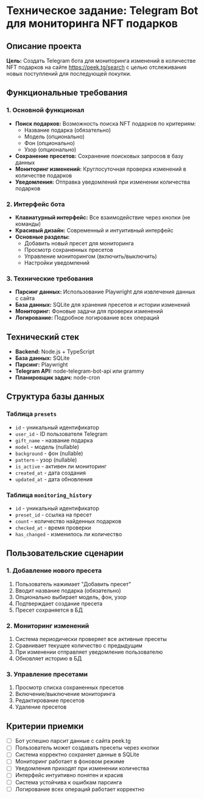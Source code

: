 # Техническое задание: Telegram Bot для мониторинга NFT подарков

## Описание проекта

**Цель:** Создать Telegram бота для мониторинга изменений в количестве NFT подарков на сайте https://peek.tg/search с целью отслеживания новых поступлений для последующей покупки.

## Функциональные требования

### 1. Основной функционал
- **Поиск подарков:** Возможность поиска NFT подарков по критериям:
  - Название подарка (обязательно)
  - Модель (опционально)
  - Фон (опционально) 
  - Узор (опционально)
- **Сохранение пресетов:** Сохранение поисковых запросов в базу данных
- **Мониторинг изменений:** Круглосуточная проверка изменений в количестве подарков
- **Уведомления:** Отправка уведомлений при изменении количества подарков

### 2. Интерфейс бота
- **Клавиатурный интерфейс:** Все взаимодействие через кнопки (не команды)
- **Красивый дизайн:** Современный и интуитивный интерфейс
- **Основные разделы:**
  - Добавить новый пресет для мониторинга
  - Просмотр сохраненных пресетов
  - Управление мониторингом (включить/выключить)
  - Настройки уведомлений

### 3. Технические требования
- **Парсинг данных:** Использование Playwright для извлечения данных с сайта
- **База данных:** SQLite для хранения пресетов и истории изменений
- **Мониторинг:** Фоновые задачи для проверки изменений
- **Логирование:** Подробное логирование всех операций

## Технический стек

- **Backend:** Node.js + TypeScript
- **База данных:** SQLite
- **Парсинг:** Playwright
- **Telegram API:** node-telegram-bot-api или grammy
- **Планировщик задач:** node-cron

## Структура базы данных

### Таблица `presets`
- `id` - уникальный идентификатор
- `user_id` - ID пользователя Telegram
- `gift_name` - название подарка
- `model` - модель (nullable)
- `background` - фон (nullable)
- `pattern` - узор (nullable)
- `is_active` - активен ли мониторинг
- `created_at` - дата создания
- `updated_at` - дата обновления

### Таблица `monitoring_history`
- `id` - уникальный идентификатор
- `preset_id` - ссылка на пресет
- `count` - количество найденных подарков
- `checked_at` - время проверки
- `has_changed` - изменилось ли количество

## Пользовательские сценарии

### 1. Добавление нового пресета
1. Пользователь нажимает "Добавить пресет"
2. Вводит название подарка (обязательно)
3. Опционально выбирает модель, фон, узор
4. Подтверждает создание пресета
5. Пресет сохраняется в БД

### 2. Мониторинг изменений
1. Система периодически проверяет все активные пресеты
2. Сравнивает текущее количество с предыдущим
3. При изменении отправляет уведомление пользователю
4. Обновляет историю в БД

### 3. Управление пресетами
1. Просмотр списка сохраненных пресетов
2. Включение/выключение мониторинга
3. Редактирование пресетов
4. Удаление пресетов

## Критерии приемки

- [ ] Бот успешно парсит данные с сайта peek.tg
- [ ] Пользователь может создавать пресеты через кнопки
- [ ] Система корректно сохраняет данные в SQLite
- [ ] Мониторинг работает в фоновом режиме
- [ ] Уведомления приходят при изменении количества
- [ ] Интерфейс интуитивно понятен и красив
- [ ] Система устойчива к ошибкам парсинга
- [ ] Логирование всех операций работает корректно
